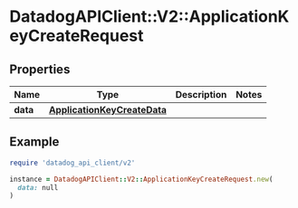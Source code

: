# DatadogAPIClient::V2::ApplicationKeyCreateRequest

## Properties

| Name     | Type                                                        | Description | Notes |
| -------- | ----------------------------------------------------------- | ----------- | ----- |
| **data** | [**ApplicationKeyCreateData**](ApplicationKeyCreateData.md) |             |       |

## Example

```ruby
require 'datadog_api_client/v2'

instance = DatadogAPIClient::V2::ApplicationKeyCreateRequest.new(
  data: null
)
```
